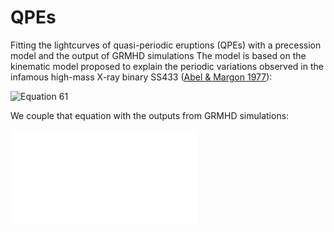 # QPEs
Fitting the lightcurves of quasi-periodic eruptions (QPEs) with a precession model and the output of GRMHD simulations 
The model is based on the kinematic model proposed to explain the periodic variations observed in the infamous high-mass X-ray binary SS433 ([Abel & Margon 1977](https://ui.adsabs.harvard.edu/abs/1979Natur.279..701A)):

![Equation 61](https://latex.codecogs.com/svg.latex?E%20=%20mc^2)

We couple that equation with the outputs from GRMHD simulations:

![](plots/mdot_laws.pdf)
